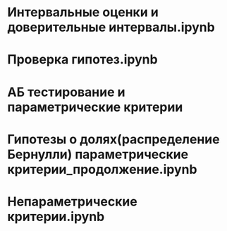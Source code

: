 # Интервальные оценки и доверительные интервалы.ipynb
# Проверка гипотез.ipynb
# АБ тестирование и параметрические критерии 
# Гипотезы о долях(распределение Бернулли) параметрические критерии_продолжение.ipynb
# Непараметрические критерии.ipynb
